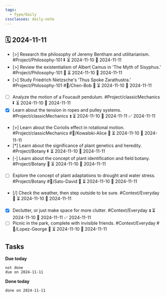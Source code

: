 ```yaml
---
tags:
  - Type/Daily
cssclasses: daily-note
---
```


## 🗓️ 2024-11-11

- [>] Research the philosophy of Jeremy Bentham and utilitarianism. #Project/Philosophy-101 ⏬ ⏳ 2024-11-10 📅 2024-11-11
- [>] Review the existentialism of Albert Camus in 'The Myth of Sisyphus.' #Project/Philosophy-101 🔼 ⏳ 2024-11-10 📅 2024-11-11
- [>] Study Friedrich Nietzsche's 'Thus Spoke Zarathustra.' #Project/Philosophy-101 #👤/Chen-Bob 🔺 ⏳ 2024-11-10 📅 2024-11-11
- [ ] Analyze the motion of a Foucault pendulum. #Project/classicMechanics ⏬ ⏳ 2024-11-10 📅 2024-11-11
- [x] Learn about the tension in ropes and pulley systems. #Project/classicMechanics ⏫ ⏳ 2024-11-10 📅 2024-11-11 ✅ 2024-11-11
- [>] Learn about the Coriolis effect in rotational motion. #Project/classicMechanics #👤/Kowalski-Alice 🔼 ⏳ 2024-11-10 📅 2024-11-11
- [*] Learn about the significance of plant genetics and heredity. #Project/Botany ⏬ ⏳ 2024-11-10 📅 2024-11-11
- [-] Learn about the concept of plant identification and field botany. #Project/Botany 🔽 ⏳ 2024-11-10 📅 2024-11-11
- [ ] Explore the concept of plant adaptations to drought and water stress. #Project/Botany #👤/Sato-David 🔼 ⏳ 2024-11-10 📅 2024-11-11
- [/] Check the weather, then step outside to be sure. #Context/Everyday 🔽 ⏳ 2024-11-10 📅 2024-11-11
- [x] Declutter, or just make space for more clutter. #Context/Everyday ⏫ ⏳ 2024-11-10 📅 2024-11-11 ✅ 2024-11-11
- [ ] Picnic in the park, complete with invisible friends. #Context/Everyday #👤/Lopez-George 🔼 ⏳ 2024-11-10 📅 2024-11-11

## Tasks

**Due today**

```tasks
not done
due on 2024-11-11
```

**Done today**

```tasks
done on 2024-11-11
```
            